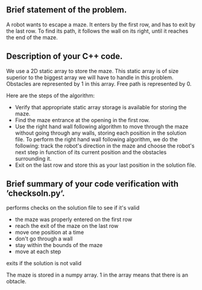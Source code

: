 ## Brief statement of the problem.
A robot wants to escape a maze. It enters by the first row, and has to exit by the last row. To find its path, it follows the wall on its right, until it reaches the end of the maze.  

## Description of your C++ code.
We use a 2D static array to store the maze. This static array is of size superior to the biggest array we will have to handle in this problem.
Obstacles are represented by 1 in this array. Free path is represented by 0.

Here are the steps of the algorithm:
- Verify that appropriate static array storage is available for storing the maze. 
- Find the maze entrance at the opening in the first row.
- Use the right hand wall following algorithm to move through the maze without going through any
walls, storing each position in the solution file. To perform the right hand wall following algorithm, we do the following: 
track the robot's direction in the maze and choose the robot's next step in function of its current position and the obstacles surrounding it.
- Exit on the last row and store this as your last position in the solution file.

## Brief summary of your code verification with ’checksoln.py‘.
performs checks on the solution file to see if it's valid
- the maze was properly entered on the first row
- reach the exit of the maze on the last row
- move one position at a time
- don't go through a wall
- stay within the bounds of the maze
- move at each step

exits if the solution is not valid 

The maze is stored in a numpy array. 1 in the array means that there is an obtacle.
